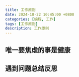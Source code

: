 ```yaml
---
title: 工作原则
date: 2024-10-22 10:45:00 +0800
categories: [编程, 工作]
tags: [工作原则]     
description: 工作原则
---
```


## 唯一要焦虑的事是健康

## 遇到问题总结反思